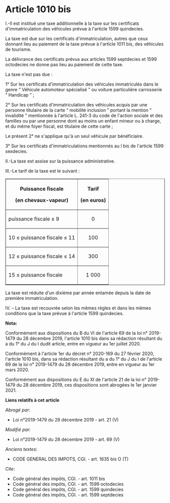 # Article 1010 bis

I.-Il est institué une taxe additionnelle à la taxe sur les certificats d'immatriculation des véhicules prévue à l'article
1599 quindecies.

La taxe est due sur les certificats d'immatriculation, autres que ceux donnant lieu au paiement de la taxe prévue à l'article
1011 bis, des véhicules de tourisme.

La délivrance des certificats prévus aux articles 1599 septdecies et 1599 octodecies ne donne pas lieu au paiement de cette
taxe.

La taxe n'est pas due :

1° Sur les certificats d'immatriculation des véhicules immatriculés dans le genre “ Véhicule automoteur spécialisé ” ou
voiture particulière carrosserie “ Handicap ” ;

2° Sur les certificats d'immatriculation des véhicules acquis par une personne titulaire de la carte “ mobilité inclusion ”
portant la mention “ invalidité ” mentionnée à l'article L. 241-3 du code de l'action sociale et des familles ou par une
personne dont au moins un enfant mineur ou à charge, et du même foyer fiscal, est titulaire de cette carte ;

Le présent 2° ne s'applique qu'à un seul véhicule par bénéficiaire.

3° Sur les certificats d'immatriculations mentionnés au I bis de l'article 1599 sexdecies.

II.-La taxe est assise sur la puissance administrative.

III.-Le tarif de la taxe est le suivant :

<table border="1">
  <tbody>
    <tr>
      <th>

Puissance fiscale

(en chevaux-vapeur)</th>
      <th>

Tarif

(en euros)</th>
    </tr>
    <tr>
      <td align="left">

puissance fiscale ≤ 9</td>
      <td align="center">

0</td>
    </tr>
    <tr>
      <td align="left">

10 ≤ puissance fiscale ≤ 11</td>
      <td align="center">

100</td>
    </tr>
    <tr>
      <td align="left">

12 ≤ puissance fiscale ≤ 14</td>
      <td align="center">

300</td>
    </tr>
    <tr>
      <td align="left">

15 ≤ puissance fiscale</td>
      <td align="center">

1 000</td>
    </tr>
  </tbody>
</table>

La taxe est réduite d'un dixième par année entamée depuis la date de première immatriculation.

IV. – La taxe est recouvrée selon les mêmes règles et dans les mêmes conditions que la taxe prévue à l'article 1599
quindecies.

**Nota:**

Conformément aux dispositions du B du VI de l'article 69 de la loi n° 2019-1479 du 28 décembre 2019, l'article 1010 bis dans
sa rédaction résultant du a du 1° du J du I dudit article, entre en vigueur au 1er juillet 2020.

Conformément à l'article 1er du décret n° 2020-169 du 27 février 2020, l'article 1010 bis, dans sa rédaction résultant du a
du 1° du J du I de l'article 69 de la loi n° 2019-1479 du 28 décembre 2019, entre en vigueur au 1er mars 2020.

Conformément aux dispositions du E du XI de l'article 21 de la loi n° 2019-1479 du 28 décembre 2019, ces dispositions sont
abrogées le 1er janvier 2021.

**Liens relatifs à cet article**

_Abrogé par_:

  - Loi n°2019-1479 du 28 décembre 2019 - art. 21 (V)

_Modifié par_:

  - Loi n°2019-1479 du 28 décembre 2019 - art. 69 (V)

_Anciens textes_:

  - CODE GENERAL DES IMPOTS, CGI. - art. 1635 bis O (T)

_Cite_:

  - Code général des impôts, CGI. - art. 1011 bis
  - Code général des impôts, CGI. - art. 1599 octodecies
  - Code général des impôts, CGI. - art. 1599 quindecies
  - Code général des impôts, CGI. - art. 1599 septdecies
